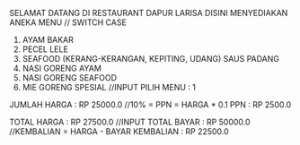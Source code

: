 SELAMAT DATANG DI RESTAURANT DAPUR LARISA
DISINI MENYEDIAKAN ANEKA MENU
// SWITCH CASE

1. AYAM BAKAR
2. PECEL LELE
3. SEAFOOD (KERANG-KERANGAN, KEPITING, UDANG) SAUS PADANG
4. NASI GORENG AYAM
5. NASI GORENG SEAFOOD
6. MIE GORENG SPESIAL
   //INPUT
   PILIH MENU : 1

JUMLAH HARGA : RP 25000.0
//10% = PPN = HARGA \* 0.1
PPN : RP 2500.0

TOTAL HARGA : RP 27500.0
//INPUT
TOTAL BAYAR : RP 50000.0
//KEMBALIAN = HARGA - BAYAR
KEMBALIAN : RP 22500.0
